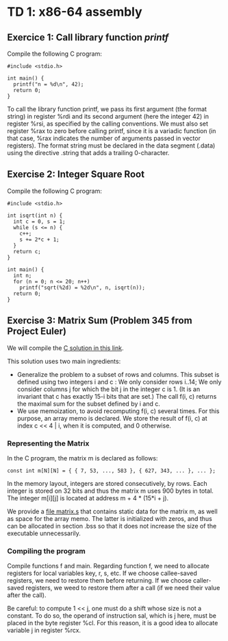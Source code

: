 # TD 1: x86-64 assembly

## Exercice 1: Call library function *printf*

Compile the following C program:

```
#include <stdio.h>

int main() {
  printf("n = %d\n", 42);
  return 0;
}
```

To call the library function printf, we pass its first argument (the format string) in register %rdi and its second argument (here the integer 42) in register %rsi, as specified by the calling conventions. We must also set register %rax to zero before calling printf, since it is a variadic function (in that case, %rax indicates the number of arguments passed in vector registers).
The format string must be declared in the data segment (.data) using the directive .string that adds a trailing 0-character.

## Exercise 2: Integer Square Root

Compile the following C program:

```
#include <stdio.h>

int isqrt(int n) {
  int c = 0, s = 1;
  while (s <= n) {
    c++;
    s += 2*c + 1;
  }
  return c;
}

int main() {
  int n;
  for (n = 0; n <= 20; n++)
    printf("sqrt(%2d) = %2d\n", n, isqrt(n));
  return 0;
}
```

## Exercise 3: Matrix Sum (Problem 345 from Project Euler)

We will compile the [C solution in this link](https://www.enseignement.polytechnique.fr/informatique/INF564/td/1/matrix.c.html).

This solution uses two main ingredients:

- Generalize the problem to a subset of rows and columns. This subset is defined using two integers i and c : We only consider rows i..14; We only consider columns j for which the bit j in the integer c is 1. (It is an invariant that c has exactly 15-i bits that are set.)
The call f(i, c) returns the maximal sum for the subset defined by i and c.
- We use memoization, to avoid recomputing f(i, c) several times. For this purpose, an array memo is declared. We store the result of f(i, c) at index c << 4 | i, when it is computed, and 0 otherwise.

### Representing the Matrix

In the C program, the matrix m is declared as follows:

```
const int m[N][N] = { { 7, 53, ..., 583 }, { 627, 343, ... }, ... };
```

In the memory layout, integers are stored consecutively, by rows. Each integer is stored on 32 bits and thus the matrix m uses 900 bytes in total. The integer m[i][j] is located at address m + 4 * (15*i + j).

We provide a [file matrix.s](https://www.enseignement.polytechnique.fr/informatique/INF564/td/1/matrix.s) that contains static data for the matrix m, as well as space for the array memo. The latter is initialized with zeros, and thus can be allocated in section .bss so that it does not increase the size of the executable unnecessarily.

### Compiling the program

Compile functions f and main. Regarding function f, we need to allocate registers for local variables key, r, s, etc. If we choose callee-saved registers, we need to restore them before returning. If we choose caller-saved registers, we weed to restore them after a call (if we need their value after the call).

Be careful: to compute 1 << j, one must do a shift whose size is not a constant. To do so, the operand of instruction sal, which is j here, must be placed in the byte register %cl. For this reason, it is a good idea to allocate variable j in register %rcx.